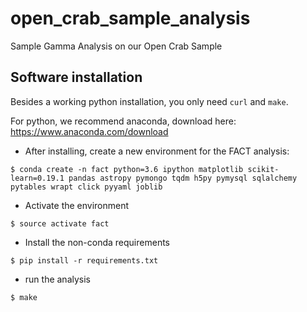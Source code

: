 # open_crab_sample_analysis

Sample Gamma Analysis on our Open Crab Sample


## Software installation

Besides a working python installation, you only need `curl` and `make`.

For python, we recommend anaconda, download here: https://www.anaconda.com/download

* After installing, create a new environment for the FACT analysis:

```
$ conda create -n fact python=3.6 ipython matplotlib scikit-learn=0.19.1 pandas astropy pymongo tqdm h5py pymysql sqlalchemy pytables wrapt click pyyaml joblib
```

* Activate the environment

```
$ source activate fact
```

* Install the non-conda requirements

```
$ pip install -r requirements.txt
```

* run the analysis

```
$ make
```
